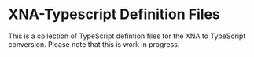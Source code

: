 # XNA-Typescript Definition Files

This is a collection of TypeScript defintion files for the XNA to TypeScript conversion.
Please note that this is work in progress.
